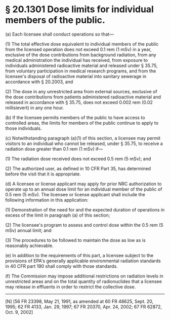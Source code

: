 # § 20.1301   Dose limits for individual members of the public.

(a) Each licensee shall conduct operations so that— 


(1) The total effective dose equivalent to individual members of the public from the licensed operation does not exceed 0.1 rem (1 mSv) in a year, exclusive of the dose contributions from background radiation, from any medical administration the individual has received, from exposure to individuals administered radioactive material and released under § 35.75, from voluntary participation in medical research programs, and from the licensee's disposal of radioactive material into sanitary sewerage in accordance with § 20.2003, and 


(2) The dose in any unrestricted area from external sources, exclusive of the dose contributions from patients administered radioactive material and released in accordance with § 35.75, does not exceed 0.002 rem (0.02 millisievert) in any one hour.


(b) If the licensee permits members of the public to have access to controlled areas, the limits for members of the public continue to apply to those individuals.


(c) Notwithstanding paragraph (a)(1) of this section, a licensee may permit visitors to an individual who cannot be released, under § 35.75, to receive a radiation dose greater than 0.1 rem (1 mSv) if— 


(1) The radiation dose received does not exceed 0.5 rem (5 mSv); and 


(2) The authorized user, as defined in 10 CFR Part 35, has determined before the visit that it is appropriate. 


(d) A licensee or license applicant may apply for prior NRC authorization to operate up to an annual dose limit for an individual member of the public of 0.5 rem (5 mSv). The licensee or license applicant shall include the following information in this application:


(1) Demonstration of the need for and the expected duration of operations in excess of the limit in paragraph (a) of this section;


(2) The licensee's program to assess and control dose within the 0.5 rem (5 mSv) annual limit; and


(3) The procedures to be followed to maintain the dose as low as is reasonably achievable.


(e) In addition to the requirements of this part, a licensee subject to the provisions of EPA's generally applicable environmental radiation standards in 40 CFR part 190 shall comply with those standards.


(f) The Commission may impose additional restrictions on radiation levels in unrestricted areas and on the total quantity of radionuclides that a licensee may release in effluents in order to restrict the collective dose.



---

[N] [56 FR 23398, May 21, 1991, as amended at 60 FR 48625, Sept. 20, 1995; 62 FR 4133, Jan. 29, 1997; 67 FR 20370, Apr. 24, 2002; 67 FR 62872, Oct. 9, 2002]




